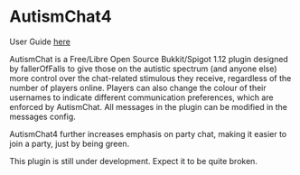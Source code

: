 AutismChat4
===========
User Guide [here](https://docs.google.com/document/d/1dM8DJGDfY9rffIrXQP8i5YFuuWNpvrHLUJG6_vxynT0/edit?usp=sharing)

AutismChat is a Free/Libre Open Source Bukkit/Spigot 1.12 plugin designed by fallerOfFalls to give those on the autistic spectrum (and anyone else) more control over the chat-related stimulous they receive, regardless of the number of players online. Players can also change the colour of their usernames to indicate different communication preferences, which are enforced by AutismChat. All messages in the plugin can be modified in the messages config.

AutismChat4 further increases emphasis on party chat, making it easier to join a party, just by being green.

This plugin is still under development. Expect it to be quite broken.
